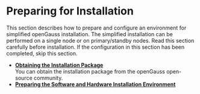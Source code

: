 # Preparing for Installation<a name="EN-US_TOPIC_0000001092968956"></a>

This section describes how to prepare and configure an environment for simplified openGauss installation. The simplified installation can be performed on a single node or on primary/standby nodes. Read this section carefully before installation. If the configuration in this section has been completed, skip this section.

-   **[Obtaining the Installation Package](obtaining-the-installation-package.md)**  
You can obtain the installation package from the openGauss open-source community.
-   **[Preparing the Software and Hardware Installation Environment](preparing-the-software-and-hardware-installation-environment.md)**  

